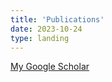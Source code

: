 ```yaml
---
title: 'Publications'
date: 2023-10-24
type: landing
---
```

 [My Google Scholar](https://scholar.google.com/citations?user=RhThiI8AAAAJ&hl=en)
